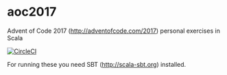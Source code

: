 # aoc2017
Advent of Code 2017 (http://adventofcode.com/2017) personal exercises in Scala

[![CircleCI](https://circleci.com/gh/lupari/aoc2017.svg?style=svg)](https://circleci.com/gh/lupari/aoc2017)

For running these you need SBT (http://scala-sbt.org) installed. 
